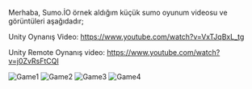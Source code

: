 Merhaba,
Sumo.İO örnek aldığım küçük sumo oyunum videosu ve görüntüleri aşağıdadır;

Unity Oynanış Video: https://www.youtube.com/watch?v=VxTJqBxL_tg

Unity Remote Oynanış video: https://www.youtube.com/watch?v=j0ZvRsFtCQI

![Game1](https://user-images.githubusercontent.com/112270755/216770447-69c2d101-2659-4589-928d-eff5a9927477.PNG)
![Game2](https://user-images.githubusercontent.com/112270755/216770457-c4d77439-199d-4b60-99be-c6f431705a18.PNG)
![Game3](https://user-images.githubusercontent.com/112270755/216770461-f68e07f8-1915-4172-b227-b095be4d150b.PNG)
![Game4](https://user-images.githubusercontent.com/112270755/216770463-1498b3c6-075d-46ab-bf03-52563ef726e8.PNG)
